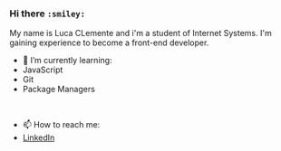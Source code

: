 ### Hi there  `:smiley:`
My name is Luca CLemente and i'm a student  of Internet Systems. I'm gaining experience to become a front-end developer. 


- 🌱 I’m currently learning:
- JavaScript
- Git
- Package Managers
<br>

- 📫 How to reach me:
- [LinkedIn](https://www.linkedin.com/in/luca-clemente-366419202/)



